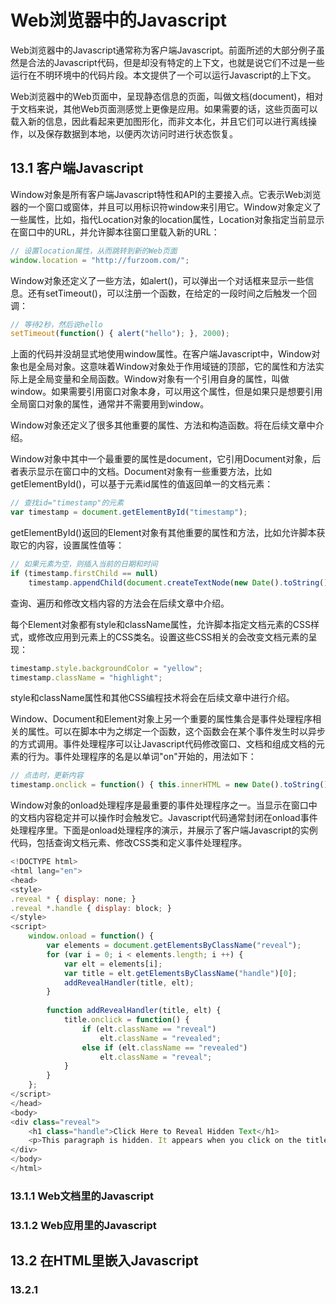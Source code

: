 # Web浏览器中的Javascript
Web浏览器中的Javascript通常称为客户端Javascript。前面所述的大部分例子虽然是合法的Javascript代码，但是却没有特定的上下文，也就是说它们不过是一些运行在不明环境中的代码片段。本文提供了一个可以运行Javascript的上下文。

Web浏览器中的Web页面中，呈现静态信息的页面，叫做文档(document)，相对于文档来说，其他Web页面测感觉上更像是应用。如果需要的话，这些页面可以载入新的信息，因此看起来更加图形化，而非文本化，并且它们可以进行离线操作，以及保存数据到本地，以便丙次访问时进行状态恢复。

## 13.1 客户端Javascript
Window对象是所有客户端Javascript特性和API的主要接入点。它表示Web浏览器的一个窗口或窗体，并且可以用标识符window来引用它。Window对象定义了一些属性，比如，指代Location对象的location属性，Location对象指定当前显示在窗口中的URL，并允许脚本往窗口里载入新的URL：

```javascript
// 设置location属性，从而跳转到新的Web页面
window.location = "http://furzoom.com/";
```

Window对象还定义了一些方法，如alert()，可以弹出一个对话框来显示一些信息。还有setTimeout()，可以注册一个函数，在给定的一段时间之后触发一个回调：

```javascript
// 等待2秒，然后说hello
setTimeout(function() { alert("hello"); }, 2000);
```

上面的代码并没胡显式地使用window属性。在客户端Javascript中，Window对象也是全局对象。这意味着Window对象处于作用域链的顶部，它的属性和方法实际上是全局变量和全局函数。Window对象有一个引用自身的属性，叫做window。如果需要引用窗口对象本身，可以用这个属性，但是如果只是想要引用全局窗口对象的属性，通常并不需要用到window。

Window对象还定义了很多其他重要的属性、方法和构造函数。将在后续文章中介绍。

Window对象中其中一个最重要的属性是document，它引用Document对象，后者表示显示在窗口中的文档。Document对象有一些重要方法，比如getElementById()，可以基于元素id属性的值返回单一的文档元素：

```javascript
// 查找id="timestamp"的元素
var timestamp = document.getElementById("timestamp");
```

getElementById()返回的Element对象有其他重要的属性和方法，比如允许脚本获取它的内容，设置属性值等：

```javascript
// 如果元素为空，则插入当前的日期和时间
if (timestamp.firstChild == null)
	timestamp.appendChild(document.createTextNode(new Date().toString()));
```

查询、遍历和修改文档内容的方法会在后续文章中介绍。

每个Element对象都有style和className属性，允许脚本指定文档元素的CSS样式，或修改应用到元素上的CSS类名。设置这些CSS相关的会改变文档元素的呈现：

```javascript
timestamp.style.backgroundColor = "yellow";
timestamp.className = "highlight";
```

style和className属性和其他CSS编程技术将会在后续文章中进行介绍。

Window、Document和Element对象上另一个重要的属性集合是事件处理程序相关的属性。可以在脚本中为之绑定一个函数，这个函数会在某个事件发生时以异步的方式调用。事件处理程序可以让Javascript代码修改窗口、文档和组成文档的元素的行为。事件处理程序的名是以单词"on"开始的，用法如下：

```javascript
// 点击时，更新内容
timestamp.onclick = function() { this.innerHTML = new Date().toString(); }
```

Window对象的onload处理程序是最重要的事件处理程序之一。当显示在窗口中的文档内容稳定并可以操作时会触发它。Javascript代码通常封闭在onload事件处理程序里。下面是onload处理程序的演示，并展示了客户端Javascript的实例代码，包括查询文档元素、修改CSS类和定义事件处理程序。

```javascript
<!DOCTYPE html>
<html lang="en">
<head>
<style>
.reveal * { display: none; }
.reveal *.handle { display: block; }
</style>
<script>
	window.onload = function() {
		var elements = document.getElementsByClassName("reveal");
		for (var i = 0; i < elements.length; i ++) {
			var elt = elements[i];
			var title = elt.getElementsByClassName("handle")[0];
			addRevealHandler(title, elt);
		}
		
		function addRevealHandler(title, elt) {
			title.onclick = function() {
				if (elt.className == "reveal")
					elt.className = "revealed";
				else if (elt.className == "revealed")
					elt.className = "reveal";
			}
		}
	};
</script>
</head>
<body>
<div class="reveal">
	<h1 class="handle">Click Here to Reveal Hidden Text</h1>
	<p>This paragraph is hidden. It appears when you click on the title.</p>
</div>
</body>
</html>
```




### 13.1.1 Web文档里的Javascript

### 13.1.2 Web应用里的Javascript

## 13.2 在HTML里嵌入Javascript

### 13.2.1 <script>元素

### 13.2.2 外部文件中的脚本

### 13.2.3 脚本类型

### 13.2.4 HTML中的事件处理程序

### 13.2.5 URL中的Javascript

## 13.3 Javascript程序的执行

### 13.3.1 同步、异步和延迟的脚本

### 13.3.2 事件驱动的Javascript

### 13.3.3 客户端Javascript线程模型

### 13.3.4 客户端Javascript时间线

## 13.4 兼容性和互用性

### 13.4.1 处理兼容性问题的类库

### 13.4.2 分组浏览器支持

### 13.4.3 功能测试

### 13.4.4 怪异模式和标准模式

### 13.4.5 浏览器测试

### 13.4.6 Internet Explorer里的条件注释

## 13.5 可访问性

## 13.6 安全性

### 13.6.1 Javascript不能做什么

### 13.6.2 同源策略

### 13.6.3 脚本化插件和ActiveX控件

### 13.6.4 跨站脚本

### 13.6.5 拒绝服务攻击

## 13.7 客户端框架



Author website: [furzoom](http://furzoom.com/about-us/ "Furzoom")
